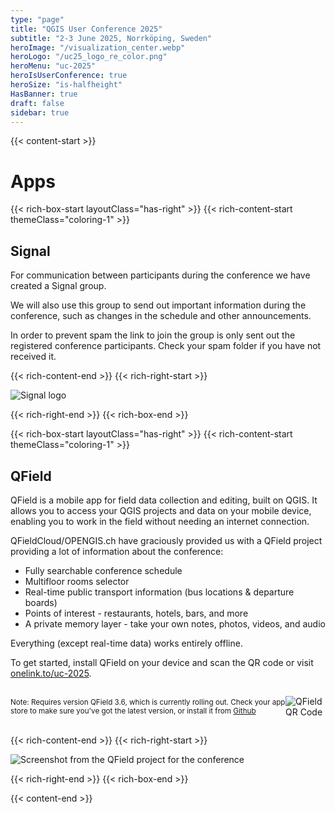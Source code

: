 ```yaml
---
type: "page"
title: "QGIS User Conference 2025"
subtitle: "2-3 June 2025, Norrköping, Sweden"
heroImage: "/visualization_center.webp"
heroLogo: "/uc25_logo_re_color.png"
heroMenu: "uc-2025"
heroIsUserConference: true
heroSize: "is-halfheight"
HasBanner: true
draft: false
sidebar: true
---
```


{{< content-start >}}

# Apps

{{< rich-box-start layoutClass="has-right" >}}
{{< rich-content-start themeClass="coloring-1" >}}

## Signal

For communication between participants during the conference we have created a Signal group.

We will also use this group to send out important information during the conference, such as changes in the schedule and other announcements.

In order to prevent spam the link to join the group is only sent out the registered conference participants. Check your spam folder if you have not received it.

{{< rich-content-end >}}
{{< rich-right-start >}}

![Signal logo](/signal-logo.svg)

{{< rich-right-end >}}
{{< rich-box-end >}}

{{< rich-box-start layoutClass="has-right" >}}
{{< rich-content-start themeClass="coloring-1" >}}

## QField

QField is a mobile app for field data collection and editing, built on QGIS. It allows you to access your QGIS projects
and data on your mobile device, enabling you to work in the field without needing an internet connection.

QFieldCloud/OPENGIS.ch have graciously provided us with a QField project providing a lot of information about the conference:

* Fully searchable conference schedule
* Multifloor rooms selector
* Real-time public transport information (bus locations & departure boards)
* Points of interest - restaurants, hotels, bars, and more
* A private memory layer - take your own notes, photos, videos, and audio

Everything (except real-time data) works entirely offline.

To get started, install QField on your device and scan the QR code or visit [onelink.to/uc-2025](https://onelink.to/uc-2025).

<div class="qr-container">

<small>

Note: Requires version QField 3.6, which is currently rolling out. Check your app
store to make sure you've got the latest version, or install it from [Github](https://github.com/opengisch/QField/releases/tag/v3.6.0)

</small>

![QField QR Code](/qr-uc2025.png)

</div>
<style>
.qr-container {
  width: 100%;
  margin-top: 0.5rem;
  display: flex;
  justify-content: center;
  align-items: center;
}
@media screen and (max-width: 400px) {
  .qr-container {
    flex-direction: column;
  }
  .qr-container p:has(img) {
    padding-bottom: 1rem;
    order: -1;
  }
  .qr-container img {
    max-height: 200px;
  }
}
</style>

{{< rich-content-end >}}
{{< rich-right-start >}}

![Screenshot from the QField project for the conference](/qfield.jpg)

{{< rich-right-end >}}
{{< rich-box-end >}}

{{< content-end >}}
